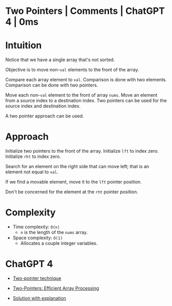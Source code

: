 # Two Pointers | Comments | ChatGPT 4 | 0ms

# Intuition

Notice that we have a single array that's not sorted.

Objective is to move non-`val` elements to the front of the array.

Compare each array element to `val`. Comparison is done with two elements. Comparison can be done with two pointers.

Move each non-`val` element to the front of array `nums`. Move an element from a source index to a destination index. Two pointers can be used for the source index and destination index.

A two pointer approach can be used.

# Approach

Initialize two pointers to the front of the array. Initialize `lft` to index zero. Initialize `rht` to index zero.

Search for an element on the right side that can move left; that is an element not equal to `val`.

If we find a movable element, move it to the `lft` pointer position.

Don't be concerned for the element at the `rht` pointer position.

# Complexity

- Time complexity: `O(n)`
  - `n` is the length of the `nums` array.
- Space complexity: `O(1)`
  - Allocates a couple integer variables.

# ChatGPT 4

- [Two-pointer technique](https://chat.openai.com/share/0c1d7475-c8c5-4281-aa3c-04277066d885)

- [Two-Pointers: Efficient Array Processing](https://chat.openai.com/share/c5e9a724-dc64-4138-aaac-fd00e5ccb125)

- [Solution with explanation](https://chat.openai.com/share/d322d964-7a03-4cb2-bb5f-3ec1cb88a4cb)